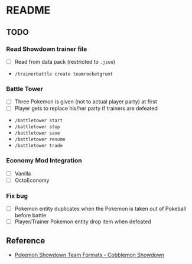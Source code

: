 # README

## TODO
### Read Showdown trainer file
  - [ ] Read from data pack (restricted to `.json`)

  - `/trainerbattle create teamrocketgrunt`

### Battle Tower
  - [ ] Three Pokemon is given (not to actual player party) at first
  - [ ] Player gets to replace his/her party if trainers are defeated

  - `/battletower start`
  - `/battletower stop`
  - `/battletower save`
  - `/battletower resume`
  - `/battletower trade`

### Economy Mod Integration
  - [ ] Vanilla
  - [ ] OctoEconomy

### Fix bug 
  - [ ] Pokemon entity duplicates when the Pokemon is taken out of Pokeball before battle
  - [ ] Player/Trainer Pokemon entity drop item when defeated

## Reference
- [Pokemon Showdown Team Formats - Cobblemon Showdown](https://gitlab.com/cable-mc/cobblemon-showdown/-/blob/master/sim/TEAMS.md#packed-format)
